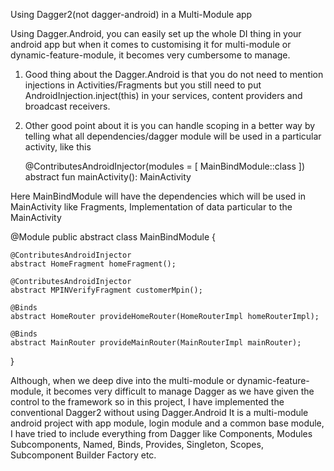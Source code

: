 Using Dagger2(not dagger-android) in a Multi-Module app

Using Dagger.Android, you can easily set up the whole DI thing in your android app but when it comes to customising it for multi-module or dynamic-feature-module,
it becomes very cumbersome to manage. 

1. Good thing about the Dagger.Android is that you do not need to mention injections in Activities/Fragments but you still need to put AndroidInjection.inject(this) 
in your services, content providers and broadcast receivers. 

2. Other good point about it is you can handle scoping in a better way by telling what all dependencies/dagger module will be used in a particular activity, like this

    @ContributesAndroidInjector(modules = [
          MainBindModule::class
      ])
      abstract fun mainActivity(): MainActivity
      
Here MainBindModule will have the dependencies which will be used in MainActivity like Fragments, Implementation of data particular to the MainActivity

@Module
public abstract class MainBindModule {

    @ContributesAndroidInjector
    abstract HomeFragment homeFragment();

    @ContributesAndroidInjector
    abstract MPINVerifyFragment customerMpin();

    @Binds
    abstract HomeRouter provideHomeRouter(HomeRouterImpl homeRouterImpl);

    @Binds
    abstract MainRouter provideMainRouter(MainRouterImpl mainRouter);
}

Although, when we deep dive into the multi-module or dynamic-feature-module, it becomes very difficult to manage Dagger as we have given the control to the framework
so in this project, I have implemented the conventional Dagger2 without using Dagger.Android
It is a multi-module android project with app module, login module and a common base module, I have tried to include everything from Dagger like Components, Modules
Subcomponents, Named, Binds, Provides, Singleton, Scopes, Subcomponent Builder Factory etc.



 

